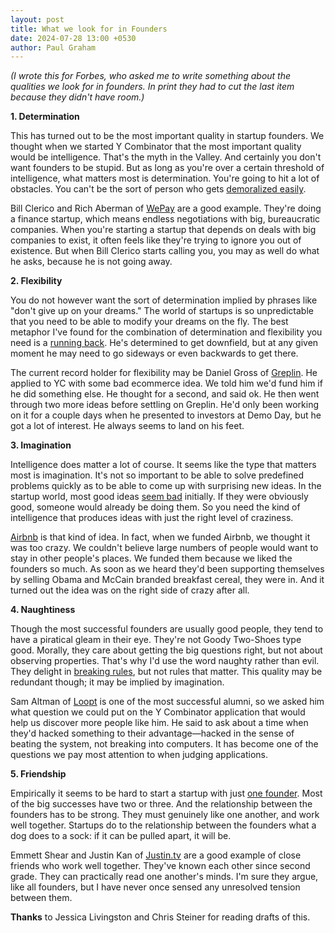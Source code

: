 ```yaml
---
layout: post
title: What we look for in Founders
date: 2024-07-28 13:00 +0530
author: Paul Graham
---
```


*(I wrote this for Forbes, who asked me to write something about the qualities we look for in founders. In print they had to cut the last item because they didn't have room.)*

**1\. Determination**

This has turned out to be the most important quality in startup founders. We thought when we started Y Combinator that the most important quality would be intelligence. That's the myth in the Valley. And certainly you don't want founders to be stupid. But as long as you're over a certain threshold of intelligence, what matters most is determination. You're going to hit a lot of obstacles. You can't be the sort of person who gets [demoralized easily](https://paulgraham.com/die.html).

Bill Clerico and Rich Aberman of [WePay](http://wepay.com/) are a good example. They're doing a finance startup, which means endless negotiations with big, bureaucratic companies. When you're starting a startup that depends on deals with big companies to exist, it often feels like they're trying to ignore you out of existence. But when Bill Clerico starts calling you, you may as well do what he asks, because he is not going away.

**2\. Flexibility**

You do not however want the sort of determination implied by phrases like "don't give up on your dreams." The world of startups is so unpredictable that you need to be able to modify your dreams on the fly. The best metaphor I've found for the combination of determination and flexibility you need is a [running back](https://paulgraham.com/relres.html). He's determined to get downfield, but at any given moment he may need to go sideways or even backwards to get there.

The current record holder for flexibility may be Daniel Gross of [Greplin](http://greplin.com/). He applied to YC with some bad ecommerce idea. We told him we'd fund him if he did something else. He thought for a second, and said ok. He then went through two more ideas before settling on Greplin. He'd only been working on it for a couple days when he presented to investors at Demo Day, but he got a lot of interest. He always seems to land on his feet.

**3\. Imagination**

Intelligence does matter a lot of course. It seems like the type that matters most is imagination. It's not so important to be able to solve predefined problems quickly as to be able to come up with surprising new ideas. In the startup world, most good ideas [seem bad](https://paulgraham.com/googles.html) initially. If they were obviously good, someone would already be doing them. So you need the kind of intelligence that produces ideas with just the right level of craziness.

[Airbnb](http://airbnb.com/) is that kind of idea. In fact, when we funded Airbnb, we thought it was too crazy. We couldn't believe large numbers of people would want to stay in other people's places. We funded them because we liked the founders so much. As soon as we heard they'd been supporting themselves by selling Obama and McCain branded breakfast cereal, they were in. And it turned out the idea was on the right side of crazy after all.

**4\. Naughtiness**

Though the most successful founders are usually good people, they tend to have a piratical gleam in their eye. They're not Goody Two-Shoes type good. Morally, they care about getting the big questions right, but not about observing properties. That's why I'd use the word naughty rather than evil. They delight in [breaking rules](https://paulgraham.com/gba.html), but not rules that matter. This quality may be redundant though; it may be implied by imagination.

Sam Altman of [Loopt](http://loopt.com/) is one of the most successful alumni, so we asked him what question we could put on the Y Combinator application that would help us discover more people like him. He said to ask about a time when they'd hacked something to their advantage—hacked in the sense of beating the system, not breaking into computers. It has become one of the questions we pay most attention to when judging applications.

**5\. Friendship**

Empirically it seems to be hard to start a startup with just [one founder](https://paulgraham.com/startupmistakes.html). Most of the big successes have two or three. And the relationship between the founders has to be strong. They must genuinely like one another, and work well together. Startups do to the relationship between the founders what a dog does to a sock: if it can be pulled apart, it will be.

Emmett Shear and Justin Kan of [Justin.tv](http://justin.tv/) are a good example of close friends who work well together. They've known each other since second grade. They can practically read one another's minds. I'm sure they argue, like all founders, but I have never once sensed any unresolved tension between them.

**Thanks** to Jessica Livingston and Chris Steiner for reading drafts of this.  
